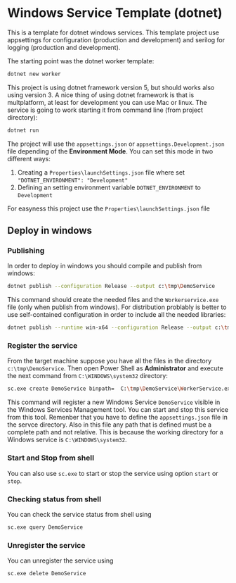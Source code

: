 # Windows Service Template (dotnet)

This is a template for dotnet windows services. This template project use appsettings for configuration (production and development) and serilog for logging (production and development).

The starting point was the dotnet worker template:

```bash
dotnet new worker
```

This project is using dotnet framework version 5, but should works also using version 3. A nice thing of using dotnet framework is that is multplatform, at least for development you can use Mac or linux. The service is going to work starting it from command line (from project directory):

```bash
dotnet run
```

The project will use the `appsettings.json` or `appsettings.Development.json` file depending of the **Environment Mode**. You can set this mode in two different ways:

1. Creating a `Properties\launchSettings.json` file where set `"DOTNET_ENVIRONMENT": "Development"`
2. Defining an setting environment variable `DOTNET_ENVIRONMENT` to `Development`

For easyness this project use the `Properties\launchSettings.json` file

## Deploy in windows

### Publishing

In order to deploy in windows you should compile and publish from windows:

```bash
dotnet publish --configuration Release --output c:\tmp\DemoService
```

This command should create the needed files and the `Workerservice.exe` file (only when publish from windows). For distribution problably is better to use self-contained configuration in order to include all the needed libraries:

```bash
dotnet publish --runtime win-x64 --configuration Release --output c:\tmp\DemoService --self-contained
```

### Register the service

From the target machine suppose you have all the files in the directory `c:\tmp\DemoService`. Then open Power Shell as **Administrator** and execute the next command from `C:\WINDOWS\system32` directory:

```bash
sc.exe create DemoService binpath=  C:\tmp\DemoService\WorkerService.exe start= auto
```

This command will register a new Windows Service `DemoService` visible in the Windows Services Management tool. You can start and stop this service from this tool. Remenber that you have to define the `appsettings.json` file in the servce directory. Also in this file any path that is defined must be a complete path and not relative. This is because the working directory for a Windows service is `C:\WINDOWS\system32`.

### Start and Stop from shell

You can also use `sc.exe` to start or stop the service using option `start` or `stop`.

### Checking status from shell

You can check the service status from shell using

```bash
sc.exe query DemoService
```

### Unregister the service

You can unregister the service using

```bash
sc.exe delete DemoService
```
